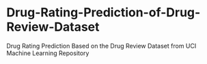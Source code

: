 # Drug-Rating-Prediction-of-Drug-Review-Dataset
Drug Rating Prediction Based on the Drug Review Dataset from UCI Machine Learning Repository
